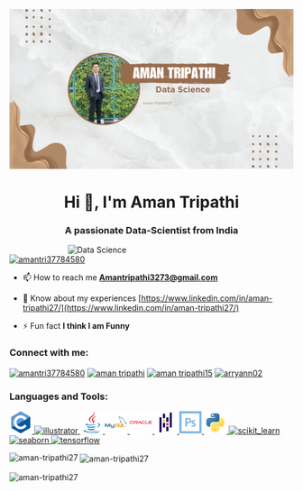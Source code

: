 ![logo](https://github.com/Aman-Tripathi27/Aman-Tripathi27/blob/main/Brown%20And%20White%20Aesthetic%20Channel%20Youtube%20Banner.png)
<h1 align="center">Hi 👋, I'm Aman Tripathi</h1>
<h3 align="center">A passionate Data-Scientist from India</h3>

<img align="right" alt="Data Science" width="400" src="https://user~
images.githubusercontent.com/55389276/140866485-8f1c876-9a8f-4d6a-98dc-08c4981eaf70.gif">

<p align="left"> <a href="https://twitter.com/amantri37784580" target="blank"><img src="https://img.shields.io/twitter/follow/amantri37784580?logo=twitter&style=for-the-badge" alt="amantri37784580" /></a> </p>

- 📫 How to reach me **Amantripathi3273@gmail.com**

- 📄 Know about my experiences [https://www.linkedin.com/in/aman-tripathi27/](https://www.linkedin.com/in/aman-tripathi27/)

- ⚡ Fun fact **I think I am Funny**

<h3 align="left">Connect with me:</h3>
<p align="left">
<a href="https://twitter.com/amantri37784580" target="blank"><img align="center" src="https://raw.githubusercontent.com/rahuldkjain/github-profile-readme-generator/master/src/images/icons/Social/twitter.svg" alt="amantri37784580" height="30" width="40" /></a>
<a href="https://linkedin.com/in/aman tripathi" target="blank"><img align="center" src="https://raw.githubusercontent.com/rahuldkjain/github-profile-readme-generator/master/src/images/icons/Social/linked-in-alt.svg" alt="aman tripathi" height="30" width="40" /></a>
<a href="https://kaggle.com/aman tripathi15" target="blank"><img align="center" src="https://raw.githubusercontent.com/rahuldkjain/github-profile-readme-generator/master/src/images/icons/Social/kaggle.svg" alt="aman tripathi15" height="30" width="40" /></a>
<a href="https://instagram.com/arryann02" target="blank"><img align="center" src="https://raw.githubusercontent.com/rahuldkjain/github-profile-readme-generator/master/src/images/icons/Social/instagram.svg" alt="arryann02" height="30" width="40" /></a>
</p>

<h3 align="left">Languages and Tools:</h3>
<p align="left"> <a href="https://www.cprogramming.com/" target="_blank" rel="noreferrer"> <img src="https://raw.githubusercontent.com/devicons/devicon/master/icons/c/c-original.svg" alt="c" width="40" height="40"/> </a> <a href="https://www.adobe.com/in/products/illustrator.html" target="_blank" rel="noreferrer"> <img src="https://www.vectorlogo.zone/logos/adobe_illustrator/adobe_illustrator-icon.svg" alt="illustrator" width="40" height="40"/> </a> <a href="https://www.java.com" target="_blank" rel="noreferrer"> <img src="https://raw.githubusercontent.com/devicons/devicon/master/icons/java/java-original.svg" alt="java" width="40" height="40"/> </a> <a href="https://www.mysql.com/" target="_blank" rel="noreferrer"> <img src="https://raw.githubusercontent.com/devicons/devicon/master/icons/mysql/mysql-original-wordmark.svg" alt="mysql" width="40" height="40"/> </a> <a href="https://www.oracle.com/" target="_blank" rel="noreferrer"> <img src="https://raw.githubusercontent.com/devicons/devicon/master/icons/oracle/oracle-original.svg" alt="oracle" width="40" height="40"/> </a> <a href="https://pandas.pydata.org/" target="_blank" rel="noreferrer"> <img src="https://raw.githubusercontent.com/devicons/devicon/2ae2a900d2f041da66e950e4d48052658d850630/icons/pandas/pandas-original.svg" alt="pandas" width="40" height="40"/> </a> <a href="https://www.photoshop.com/en" target="_blank" rel="noreferrer"> <img src="https://raw.githubusercontent.com/devicons/devicon/master/icons/photoshop/photoshop-line.svg" alt="photoshop" width="40" height="40"/> </a> <a href="https://www.python.org" target="_blank" rel="noreferrer"> <img src="https://raw.githubusercontent.com/devicons/devicon/master/icons/python/python-original.svg" alt="python" width="40" height="40"/> </a> <a href="https://scikit-learn.org/" target="_blank" rel="noreferrer"> <img src="https://upload.wikimedia.org/wikipedia/commons/0/05/Scikit_learn_logo_small.svg" alt="scikit_learn" width="40" height="40"/> </a> <a href="https://seaborn.pydata.org/" target="_blank" rel="noreferrer"> <img src="https://seaborn.pydata.org/_images/logo-mark-lightbg.svg" alt="seaborn" width="40" height="40"/> </a> <a href="https://www.tensorflow.org" target="_blank" rel="noreferrer"> <img src="https://www.vectorlogo.zone/logos/tensorflow/tensorflow-icon.svg" alt="tensorflow" width="40" height="40"/> </a> </p>

<p><img align="left" src="https://github-readme-stats.vercel.app/api/top-langs?username=aman-tripathi27&show_icons=true&locale=en&layout=compact" alt="aman-tripathi27" /></p>

<p>&nbsp;<img align="center" src="https://github-readme-stats.vercel.app/api?username=aman-tripathi27&show_icons=true&locale=en" alt="aman-tripathi27" /></p>

<p><img align="center" src="https://github-readme-streak-stats.herokuapp.com/?user=aman-tripathi27&" alt="aman-tripathi27" /></p>

